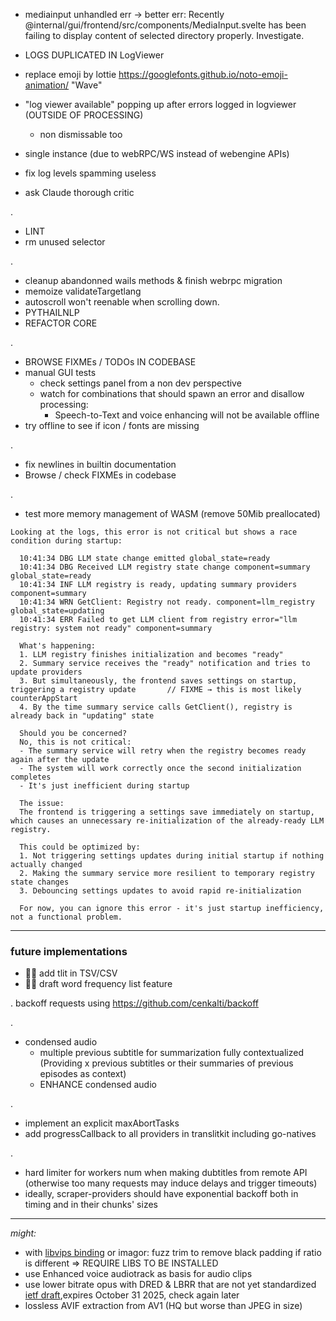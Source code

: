 - mediainput unhandled err → better err: Recently @internal/gui/frontend/src/components/MediaInput.svelte  has been failing to display content of selected directory properly. Investigate.
- LOGS DUPLICATED IN LogViewer
- replace emoji by lottie https://googlefonts.github.io/noto-emoji-animation/ "Wave"

- "log viewer available" popping up after errors logged in logviewer (OUTSIDE OF PROCESSING)
  - non dismissable too

- single instance (due to webRPC/WS instead of webengine APIs)
- fix log levels spamming useless


- ask Claude thorough critic

.
- LINT
- rm unused selector

.
- cleanup abandonned wails methods & finish webrpc migration
- memoize validateTargetlang
- autoscroll won't reenable when scrolling down.
- PYTHAILNLP
- REFACTOR CORE

.
- BROWSE FIXMEs / TODOs IN CODEBASE
- manual GUI tests
  - check settings panel from a non dev perspective
  - watch for combinations that should spawn an error and disallow processing:
    - Speech-to-Text and voice enhancing will not be available offline
- try offline to see if icon / fonts are missing

.

- fix newlines in builtin documentation
- Browse / check FIXMEs in codebase

.

- test more memory management of WASM (remove 50Mib preallocated)




```
Looking at the logs, this error is not critical but shows a race condition during startup:

  10:41:34 DBG LLM state change emitted global_state=ready
  10:41:34 DBG Received LLM registry state change component=summary global_state=ready
  10:41:34 INF LLM registry is ready, updating summary providers component=summary
  10:41:34 WRN GetClient: Registry not ready. component=llm_registry global_state=updating
  10:41:34 ERR Failed to get LLM client from registry error="llm registry: system not ready" component=summary

  What's happening:
  1. LLM registry finishes initialization and becomes "ready"
  2. Summary service receives the "ready" notification and tries to update providers
  3. But simultaneously, the frontend saves settings on startup, triggering a registry update 		// FIXME → this is most likely counterAppStart
  4. By the time summary service calls GetClient(), registry is already back in "updating" state

  Should you be concerned?
  No, this is not critical:
  - The summary service will retry when the registry becomes ready again after the update
  - The system will work correctly once the second initialization completes
  - It's just inefficient during startup

  The issue:
  The frontend is triggering a settings save immediately on startup, which causes an unnecessary re-initialization of the already-ready LLM registry.

  This could be optimized by:
  1. Not triggering settings updates during initial startup if nothing actually changed
  2. Making the summary service more resilient to temporary registry state changes
  3. Debouncing settings updates to avoid rapid re-initialization

  For now, you can ignore this error - it's just startup inefficiency, not a functional problem.

```


<hr>

### future implementations

- 🚧🚧 add tlit in TSV/CSV
- 🚧🚧 draft word frequency list feature

.
backoff requests using https://github.com/cenkalti/backoff

.
- condensed audio
  - multiple previous subtitle for summarization fully contextualized (Providing x previous subtitles or their summaries of previous episodes as context)
  - ENHANCE condensed audio

.

- implement an explicit maxAbortTasks
- add progressCallback to all providers in translitkit including go-natives

.
- hard limiter for workers num when making dubtitles from remote API (otherwise too many requests may induce delays and trigger timeouts)
- ideally, scraper-providers should have exponential backoff both in timing and in their chunks' sizes

<hr>

*might:*

- with [libvips binding](https://github.com/h2non/bimg) or imagor: fuzz trim to remove black padding if ratio is different => REQUIRE LIBS TO BE INSTALLED
- use Enhanced voice audiotrack as basis for audio clips
- use lower bitrate opus with DRED & LBRR that are not yet standardized [ietf draft](https://datatracker.ietf.org/doc/draft-ietf-mlcodec-opus-extension/),expires October 31 2025, check again later
- lossless AVIF extraction from AV1 (HQ but worse than JPEG in size)

